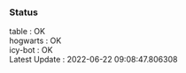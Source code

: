 ### Status


table : OK  
hogwarts : OK  
icy-bot : OK  
Latest Update : 2022-06-22 09:08:47.806308
